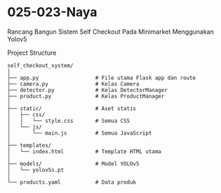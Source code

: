 # 025-023-Naya
Rancang Bangun Sistem Self Checkout Pada Minimarket Menggunakan Yolov5

Project Structure
```
self_checkout_system/
│
├── app.py                  # File utama Flask app dan route
├── camera.py               # Kelas Camera
├── detector.py             # Kelas DetectorManager
├── product.py              # Kelas ProductManager
│
├── static/                 # Aset statis
│   ├── css/
│   │   └── style.css       # Semua CSS
│   └── js/
│       └── main.js         # Semua JavaScript
│
├── templates/
│   └── index.html          # Template HTML utama
│
├── models/                 # Model YOLOv5
│   └── yolov5s.pt
│
└── products.yaml           # Data produk
```

